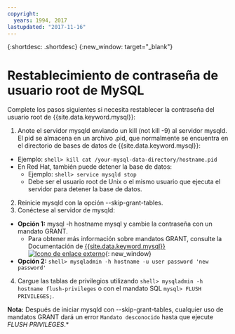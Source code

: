 ```yaml
---
copyright:
  years: 1994, 2017
lastupdated: "2017-11-16"
---
```


{:shortdesc: .shortdesc}
{:new_window: target="_blank"}

# Restablecimiento de contraseña de usuario root de MySQL

Complete los pasos siguientes si necesita restablecer la contraseña del usuario root de {{site.data.keyword.mysql}}:

1. Anote el servidor mysqld enviando un kill (not kill -9) al servidor mysqld. El pid se almacena en un archivo .pid, que normalmente se encuentra en el directorio de bases de datos de {{site.data.keyword.mysql}}:
  * Ejemplo: `shell> kill cat /your-mysql-data-directory/hostname.pid`
  * En Red Hat, también puede detener la base de datos:
    * Ejemplo: `shell> service mysqld stop`
    * Debe ser el usuario root de Unix o el mismo usuario que ejecuta el servidor para detener la base de datos.
2. Reinicie mysqld con la opción --skip-grant-tables.
3. Conéctese al servidor de mysqld:
  * **Opción 1:** mysql -h hostname mysql y cambie la contraseña con un mandato GRANT.
    * Para obtener más información sobre mandatos GRANT, consulte la Documentación de [{{site.data.keyword.mysql}} ![Icono de enlace externo](../../icons/launch-glyph.svg "Icono de enlace externo")](http://www.mysql.com/doc/G/R/GRANT.html){: new_window}
  * **Opción 2:** `shell> mysqladmin -h hostname -u user password 'new password'`
4. Cargue las tablas de privilegios utilizando `shell> mysqladmin -h hostname flush-privileges` o con el mandato SQL `mysql> FLUSH PRIVILEGES;`.


**Nota:** Después de iniciar mysqld con --skip-grant-tables, cualquier uso de mandatos GRANT dará un error `Mandato desconocido` hasta que ejecute _FLUSH PRIVILEGES_.*
